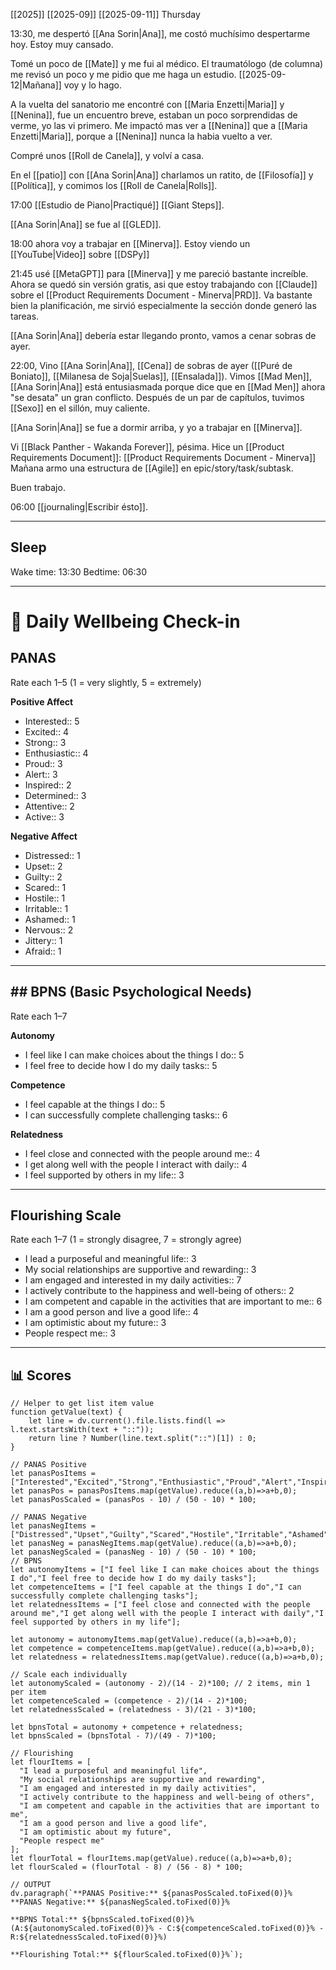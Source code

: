 [[2025]] [[2025-09]] [[2025-09-11]]  Thursday

13:30, me despertó [[Ana Sorin|Ana]], me costó muchísimo despertarme hoy. Estoy muy cansado.

Tomé un poco de [[Mate]] y me fui al médico. El traumatólogo (de columna) me revisó un poco y me pidio que me haga un estudio. [[2025-09-12|Mañana]] voy y lo hago.

A la vuelta del sanatorio me encontré con [[Maria Enzetti|Maria]] y [[Nenina]], fue un encuentro breve, estaban un poco sorprendidas de verme, yo las vi primero. Me impactó mas ver a [[Nenina]] que a [[Maria Enzetti|Maria]], porque a [[Nenina]] nunca la habia vuelto a ver. 

Compré unos [[Roll de Canela]], y volví a casa.

En el [[patio]] con [[Ana Sorin|Ana]] charlamos un ratito, de [[Filosofía]] y [[Política]], y comimos los [[Roll de Canela|Rolls]].

17:00 [[Estudio de Piano|Practiqué]] [[Giant Steps]]. 

[[Ana Sorin|Ana]] se fue al [[GLED]]. 

18:00 ahora voy a trabajar en [[Minerva]]. Estoy viendo un [[YouTube|Video]] sobre [[DSPy]]

21:45 usé [[MetaGPT]] para [[Minerva]] y me pareció bastante increíble. Ahora se quedó sin versión gratis, asi que estoy trabajando con [[Claude]] sobre el [[Product Requirements Document - Minerva|PRD]]. Va bastante bien la planificación, me sirvió especialmente la sección donde generó las tareas. 

[[Ana Sorin|Ana]] debería estar llegando pronto, vamos a cenar sobras de ayer.

22:00, Vino [[Ana Sorin|Ana]], [[Cena]] de sobras de ayer ([[Puré de Boniato]], [[Milanesa de Soja|Suelas]], [[Ensalada]]).
Vimos [[Mad Men]], [[Ana Sorin|Ana]] está entusiasmada porque dice que en [[Mad Men]] ahora "se desata" un gran conflicto. Después de un par de capítulos, tuvimos [[Sexo]] en el sillón, muy caliente. 

[[Ana Sorin|Ana]] se fue a dormir arriba, y yo a trabajar en [[Minerva]].

Vi [[Black Panther - Wakanda Forever]], pésima.
Hice un [[Product Requirements Document]]: [[Product Requirements Document - Minerva]]
Mañana armo una estructura de [[Agile]] en epic/story/task/subtask.

Buen trabajo.

06:00 [[journaling|Escribir ésto]]. 

---
## Sleep
Wake time: 13:30
Bedtime: 06:30

---
# 📝 Daily Wellbeing Check-in

## PANAS
Rate each 1–5 (1 = very slightly, 5 = extremely)

**Positive Affect**
- Interested:: 5
- Excited:: 4
- Strong:: 3
- Enthusiastic:: 4
- Proud:: 3
- Alert:: 3
- Inspired:: 2
- Determined:: 3
- Attentive:: 2
- Active:: 3

**Negative Affect**
- Distressed:: 1
- Upset:: 2
- Guilty:: 2
- Scared:: 1
- Hostile:: 1
- Irritable:: 1
- Ashamed:: 1
- Nervous:: 2
- Jittery:: 1
- Afraid:: 1

---

## ## BPNS (Basic Psychological Needs)
Rate each 1–7 

**Autonomy**
- I feel like I can make choices about the things I do:: 5
- I feel free to decide how I do my daily tasks:: 5

**Competence**
- I feel capable at the things I do:: 5
- I can successfully complete challenging tasks:: 6

**Relatedness**
- I feel close and connected with the people around me:: 4
- I get along well with the people I interact with daily:: 4
- I feel supported by others in my life:: 3

---

## Flourishing Scale
Rate each 1–7 (1 = strongly disagree, 7 = strongly agree)

- I lead a purposeful and meaningful life:: 3
- My social relationships are supportive and rewarding:: 3
- I am engaged and interested in my daily activities:: 7
- I actively contribute to the happiness and well-being of others:: 2
- I am competent and capable in the activities that are important to me:: 6
- I am a good person and live a good life:: 4
- I am optimistic about my future:: 3
- People respect me:: 3

---
## 📊 Scores
```dataviewjs
// Helper to get list item value
function getValue(text) {
    let line = dv.current().file.lists.find(l => l.text.startsWith(text + "::"));
    return line ? Number(line.text.split("::")[1]) : 0;
}

// PANAS Positive
let panasPosItems = ["Interested","Excited","Strong","Enthusiastic","Proud","Alert","Inspired","Determined","Attentive","Active"];
let panasPos = panasPosItems.map(getValue).reduce((a,b)=>a+b,0);
let panasPosScaled = (panasPos - 10) / (50 - 10) * 100;

// PANAS Negative
let panasNegItems = ["Distressed","Upset","Guilty","Scared","Hostile","Irritable","Ashamed","Nervous","Jittery","Afraid"];
let panasNeg = panasNegItems.map(getValue).reduce((a,b)=>a+b,0);
let panasNegScaled = (panasNeg - 10) / (50 - 10) * 100;
// BPNS
let autonomyItems = ["I feel like I can make choices about the things I do","I feel free to decide how I do my daily tasks"];
let competenceItems = ["I feel capable at the things I do","I can successfully complete challenging tasks"];
let relatednessItems = ["I feel close and connected with the people around me","I get along well with the people I interact with daily","I feel supported by others in my life"];

let autonomy = autonomyItems.map(getValue).reduce((a,b)=>a+b,0);
let competence = competenceItems.map(getValue).reduce((a,b)=>a+b,0);
let relatedness = relatednessItems.map(getValue).reduce((a,b)=>a+b,0);

// Scale each individually
let autonomyScaled = (autonomy - 2)/(14 - 2)*100; // 2 items, min 1 per item
let competenceScaled = (competence - 2)/(14 - 2)*100;
let relatednessScaled = (relatedness - 3)/(21 - 3)*100;

let bpnsTotal = autonomy + competence + relatedness;
let bpnsScaled = (bpnsTotal - 7)/(49 - 7)*100;

// Flourishing
let flourItems = [
  "I lead a purposeful and meaningful life",
  "My social relationships are supportive and rewarding",
  "I am engaged and interested in my daily activities",
  "I actively contribute to the happiness and well-being of others",
  "I am competent and capable in the activities that are important to me",
  "I am a good person and live a good life",
  "I am optimistic about my future",
  "People respect me"
];
let flourTotal = flourItems.map(getValue).reduce((a,b)=>a+b,0);
let flourScaled = (flourTotal - 8) / (56 - 8) * 100;

// OUTPUT
dv.paragraph(`**PANAS Positive:** ${panasPosScaled.toFixed(0)}%  
**PANAS Negative:** ${panasNegScaled.toFixed(0)}%  

**BPNS Total:** ${bpnsScaled.toFixed(0)}%  (A:${autonomyScaled.toFixed(0)}% - C:${competenceScaled.toFixed(0)}% -  R:${relatednessScaled.toFixed(0)}%) 

**Flourishing Total:** ${flourScaled.toFixed(0)}%`);
```
